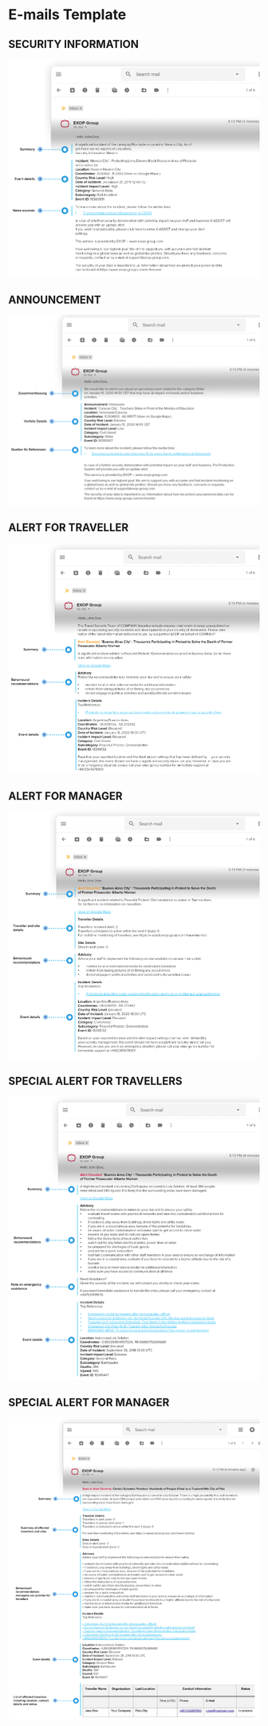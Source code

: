# E-mails Template

## SECURITY INFORMATION

![](../.gitbook/assets/securityinformationemail.png)

## ANNOUNCEMENT

![](../.gitbook/assets/announcementemail.png)

## ALERT FOR TRAVELLER

![](../.gitbook/assets/alertfortraveller.png)

## ALERT FOR MANAGER

![](../.gitbook/assets/alertformanager.png)

## SPECIAL ALERT FOR TRAVELLERS

![](../.gitbook/assets/specialalertforreisende.png)

## SPECIAL ALERT FOR MANAGER

![](../.gitbook/assets/specialalertformanager.png)

